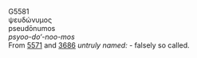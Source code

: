 <body>
  <p>G5581<br>  ψευδώνυμος  <br> pseudōnumos  <br><i>psyoo-do‘-noo-mos </i><br>From <a href="g5571.htm">5571</a> and <a href="g3686.htm">3686</a>  <i>untruly</i> <i>named:</i> - falsely so called.<br></p>
 </body>